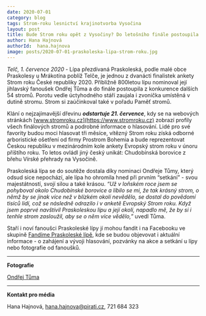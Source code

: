 ```yaml
---
date: 2020-07-01
category: blog
tags: Strom-roku lesnictví krajinotvorba Vysočina
layout: post
title: Bude Strom roku opět z Vysočiny? Do letošního finále postoupila Praskoleská lípa
author: Hana Hajnová
authorId:  hana.hajnova
image: posts/2020-07-01-praskoleska-lipa-strom-roku.jpg	
---
```


*Telč, 1. července 2020* - Lípa přezdívaná Praskoleská, podle malé obce Praskolesy u Mrákotína poblíž Telče, je jednou z dvanácti finalistek ankety Strom roku České republiky 2020. Přibližně 800letou lípu nominoval její jihlavský fanoušek Ondřej Tůma a do finále postoupila z konkurence dalších 54 stromů. Porotu vedle úctyhodného stáří zaujala i zvonička umístěná v dutině stromu. Strom si zaúčinkoval také v pořadu Paměť stromů.

Klání o nejzajímavější dřevinu ***odstartuje 21. července***, kdy se na webových stránkách [www.stromroku.cz](https://www.stromroku.cz) zobrazí profily všech finálových stromů a podrobné informace o hlasování. Lidé pro své favority budou moci hlasovat tři měsíce, vítězný Strom roku získá odborné arboristické ošetření od firmy Prostrom Bohemia a bude reprezentovat Českou republiku v mezinárodním kole ankety Evropský strom roku v únoru příštího roku. To letos ovládl jiný český unikát: Chudobínská borovice z břehu Vírské přehrady na Vysočině.

Praskoleská lípa se do soutěže dostala díky nominaci Ondřeje Tůmy, který odsud sice nepochází, ale lípa ho ohromila hned při prvním “setkání” - svou majestátností, svojí silou a také krásou. *“Už v loňském roce jsem se pohyboval okolo Chudobínské borovice a líbilo se mi, že tak krásný strom, o němž by se jinak více než v blízkém okolí nevědělo, se dostal do povědomí tisíců lidí, což se následně odrazilo i v anketě Evropský Strom roku. Když jsem poprvé navštívil Praskoleskou lípu a její okolí, napadlo mě, že by si i tenhle strom zasloužil, aby se o něm více vědělo,”* uvedl Tůma.

Staří i noví fanoušci Praskoleské lípy jí mohou fandit i na Facebooku ve skupině [Fandíme Praskoleské lípě](https://www.facebook.com/Fand%C3%ADme-Praskolesk%C3%A9-L%C3%ADp%C4%9B-102096034904864), kde se budou objevovat i aktuální informace - o zahájení a vývoji hlasování, pozvánky na akce a setkání u lípy nebo fotografie od fanoušků. 

---
**Fotografie**

[Ondřej Tůma](https://vysocina.pirati.cz/lide/ondrej-tuma/)

---

**Kontakt pro média**

Hana Hajnová, <hana.hajnova@pirati.cz>, 721 684 323
